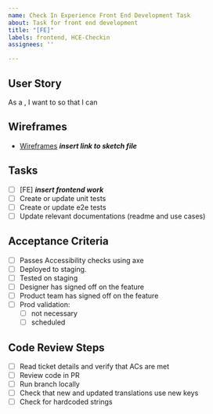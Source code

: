 ```yaml
---
name: Check In Experience Front End Development Task
about: Task for front end development
title: "[FE]"
labels: frontend, HCE-Checkin
assignees: ''

---
```


## User Story
As a <user>, I want to <do something> so that I can <accomplish a goal>

## Wireframes
- [Wireframes]() **_insert link to sketch file_**

## Tasks
- [ ] [FE] **_insert frontend work_**
- [ ] Create or update unit tests
- [ ] Create or update e2e tests
- [ ] Update relevant documentations (readme and use cases)

## Acceptance Criteria
- [ ] Passes Accessibility checks using axe
- [ ] Deployed to staging.
- [ ] Tested on staging
- [ ] Designer has signed off on the feature
- [ ] Product team has signed off on the  feature
- [ ] Prod validation:
  - [ ] not necessary
  - [ ] scheduled

## Code Review Steps
- [ ] Read ticket details and verify that ACs are met
- [ ] Review code in PR
- [ ] Run branch locally
- [ ] Check that new and updated translations use new keys
- [ ] Check for hardcoded strings
